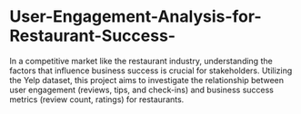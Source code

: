 # User-Engagement-Analysis-for-Restaurant-Success-
In a competitive market like the restaurant industry, understanding the factors that influence business success is crucial for stakeholders. Utilizing the Yelp dataset, this project aims to investigate the relationship between user engagement (reviews, tips, and check-ins) and business success metrics (review count, ratings) for restaurants.
